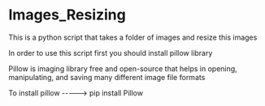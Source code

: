 # Images_Resizing
This is a python script that takes a folder of images and resize this images

In order to use this script first you should install pillow library

Pillow is imaging library free and open-source that helps in opening, manipulating,
and saving many different image file formats

To install pillow ----->  pip install Pillow